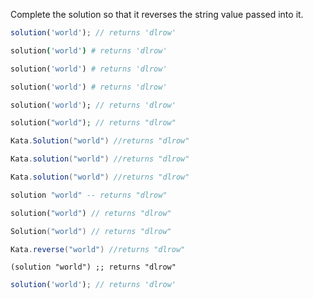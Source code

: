 Complete the solution so that it reverses the string value passed into it. 

```javascript
solution('world'); // returns 'dlrow'
```

```coffeescript
solution('world') # returns 'dlrow'
```

```ruby
solution('world') # returns 'dlrow'
```

```python
solution('world') # returns 'dlrow'
```

```dart
solution('world'); // returns 'dlrow'
```

```php
solution("world"); // returns "dlrow"
```

```csharp
Kata.Solution("world") //returns "dlrow"
```

```java
Kata.solution("world") //returns "dlrow"
```
```scala
Kata.solution("world") //returns "dlrow"
```

```haskell
solution "world" -- returns "dlrow"
```

```rust
solution("world") // returns "dlrow"
```

```go
Solution("world") // returns "dlrow"
```

```groovy
Kata.reverse("world") //returns "dlrow"
```

```racket
(solution "world") ;; returns "dlrow"
```

```typescript
solution('world'); // returns 'dlrow'
```
